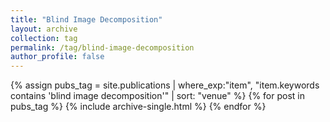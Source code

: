 ```yaml
---
title: "Blind Image Decomposition"
layout: archive
collection: tag
permalink: /tag/blind-image-decomposition
author_profile: false
---
```


{% assign pubs_tag = site.publications | where_exp:"item", "item.keywords contains 'blind image decomposition'" | sort: "venue" %}
{% for post in pubs_tag %}
  {% include archive-single.html %}
{% endfor %}